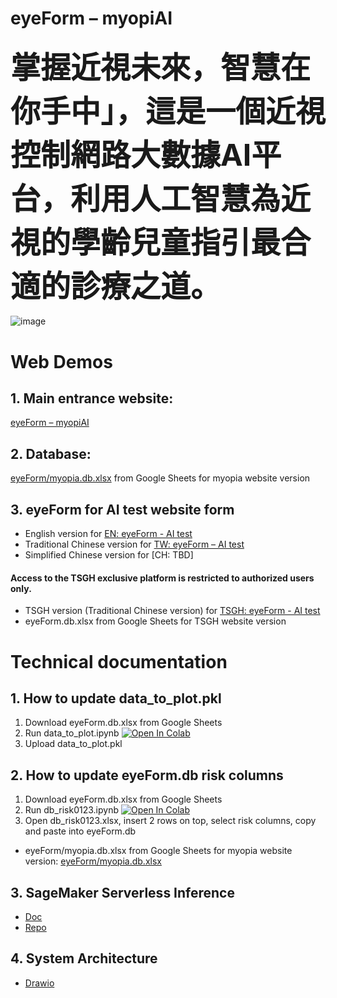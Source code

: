# eyeForm – myopiAI
### <font size=50>掌握近視未來，智慧在你手中」，這是一個近視控制網路大數據AI平台，利用人工智慧為近視的學齡兒童指引最合適的診療之道。</font>
![image](https://github.com/neurobit-ai/eyeForm/assets/94299157/1d6d2a6b-9bf0-4175-a8ab-4a54c546954c)

# Web Demos
## 1. Main entrance website:
[eyeForm – myopiAI](https://neurobit.synology.me/wordpress/)
## 2. Database:
[eyeForm/myopia.db.xlsx](https://docs.google.com/spreadsheets/d/1kBLwr1Lxec6yi5wEET5opkSKt_TD3cVQjICWlDyHS4o/edit#gid=1477633965) from Google Sheets for myopia website version
## 3. eyeForm for AI test website form
- English version for [EN: eyeForm - AI test](https://neurobit-ai.github.io/eyeForm/myopia/)
- Traditional Chinese version for [TW: eyeForm – AI test](https://neurobit-ai.github.io/eyeForm/myopia/zh-tw/)
- Simplified Chinese version for [CH: TBD]
#### Access to the TSGH exclusive platform is restricted to authorized users only.
- TSGH version (Traditional Chinese version) for [TSGH: eyeForm - AI test](https://neurobit-ai.github.io/eyeForm/)
- eyeForm.db.xlsx from Google Sheets for TSGH website version

# Technical documentation
## 1. How to update data_to_plot.pkl
1. Download eyeForm.db.xlsx from Google Sheets
2. Run data_to_plot.ipynb <a href="https://colab.research.google.com/github/neurobit-ai/eyeForm/blob/main/data_to_plot.ipynb" target="_parent"><img src="https://colab.research.google.com/assets/colab-badge.svg" alt="Open In Colab"/></a>
3. Upload data_to_plot.pkl

## 2. How to update eyeForm.db risk columns
1. Download eyeForm.db.xlsx from Google Sheets
2. Run db_risk0123.ipynb <a href="https://colab.research.google.com/github/neurobit-ai/eyeForm/blob/main/db_risk0123.ipynb" target="_parent"><img src="https://colab.research.google.com/assets/colab-badge.svg" alt="Open In Colab"/></a>
3. Open db_risk0123.xlsx, insert 2 rows on top, select risk columns, copy and paste into eyeForm.db

- eyeForm/myopia.db.xlsx from Google Sheets for myopia website version: 
[eyeForm/myopia.db.xlsx](https://docs.google.com/spreadsheets/d/1kBLwr1Lxec6yi5wEET5opkSKt_TD3cVQjICWlDyHS4o/edit#gid=1477633965)

## 3. SageMaker Serverless Inference
- [Doc](https://docs.aws.amazon.com/sagemaker/latest/dg/serverless-endpoints.html)
- [Repo](https://github.com/neurobit-ai/eyeForm-SageMaker)

## 4. System Architecture
- [Drawio](https://drive.google.com/file/d/1-smnQNOvg643gtuWUa2kjEe1_j8orKmA/view?usp=sharing)
